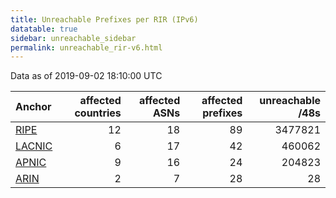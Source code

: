```yaml
---
title: Unreachable Prefixes per RIR (IPv6)
datatable: true
sidebar: unreachable_sidebar
permalink: unreachable_rir-v6.html
---
```


Data as of 2019-09-02 18:10:00 UTC


<div class="datatable-begin"></div>

| Anchor                                         |   affected countries |   affected ASNs |   affected prefixes |   unreachable /48s |
|:-----------------------------------------------|---------------------:|----------------:|--------------------:|-------------------:|
| [RIPE](unreachable_RIPE_NCC_RPKI_Root-v6.html) |                   12 |              18 |                  89 |            3477821 |
| [LACNIC](unreachable_LACNIC_RPKI_Root-v6.html) |                    6 |              17 |                  42 |             460062 |
| [APNIC](unreachable_APNIC_RPKI_Root-v6.html)   |                    9 |              16 |                  24 |             204823 |
| [ARIN](unreachable_ARIN-v6.html)               |                    2 |               7 |                  28 |                 28 |

<div class="datatable-end"></div>